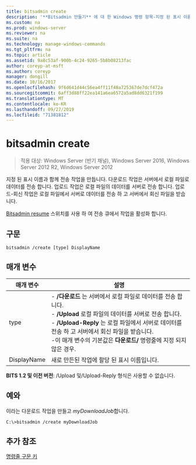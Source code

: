 ```yaml
---
title: bitsadmin create
description: '**Bitsadmin 만들기** 에 대 한 Windows 명령 항목-지정 된 표시 이름을 사용 하 여 전송 작업을 만듭니다.'
ms.custom: na
ms.prod: windows-server
ms.reviewer: na
ms.suite: na
ms.technology: manage-windows-commands
ms.tgt_pltfrm: na
ms.topic: article
ms.assetid: 9a8c53af-900b-4c24-9265-5b8b08213fac
author: coreyp-at-msft
ms.author: coreyp
manager: dongill
ms.date: 10/16/2017
ms.openlocfilehash: 9f6d641d44c56ea4ff11f48a725367de7dcf472a
ms.sourcegitcommit: 6aff3d88ff22ea141a6ea6572a5ad8dd6321f199
ms.translationtype: MT
ms.contentlocale: ko-KR
ms.lasthandoff: 09/27/2019
ms.locfileid: "71381812"
---
```

# <a name="bitsadmin-create"></a>bitsadmin create

>적용 대상: Windows Server (반기 채널), Windows Server 2016, Windows Server 2012 R2, Windows Server 2012

지정 된 표시 이름과 함께 전송 작업을 만듭니다. 다운로드 작업은 서버에서 로컬 파일로 데이터를 전송 합니다. 업로드 작업은 로컬 파일의 데이터를 서버로 전송 합니다. 업로드-회신 작업은 로컬 파일에서 서버로 데이터를 전송 하 고 서버에서 회신 파일을 받습니다.

[Bitsadmin resume](bitsadmin-resume.md) 스위치를 사용 하 여 전송 큐에서 작업을 활성화 합니다.

## <a name="syntax"></a>구문

```
bitsadmin /create [type] DisplayName
```

## <a name="parameters"></a>매개 변수

|매개 변수|설명|
|-------|--------|
|type|-    **/다운로드** 는 서버에서 로컬 파일로 데이터를 전송 합니다.<br />-    **/Upload** 로컬 파일의 데이터를 서버로 전송 합니다.<br />-    **/Upload-Reply** 는 로컬 파일에서 서버로 데이터를 전송 하 고 서버에서 회신 파일을 받습니다.<br />-이 매개 변수의 기본값은 **다운로드/** 명령줄에 지정 되지 않은 경우.|
|DisplayName|새로 만든된 작업에 할당 된 표시 이름입니다.|

**BITS 1.2 및 이전 버전**: /Upload 및/Upload-Reply 형식은 사용할 수 없습니다.

## <a name="BKMK_examples"></a>예와

이라는 다운로드 작업을 만들고 *myDownloadJob*합니다.

```
C:\>bitsadmin /create myDownloadJob
```

## <a name="additional-references"></a>추가 참조

[명령줄 구문 키](command-line-syntax-key.md)
